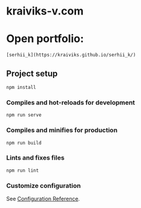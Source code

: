 # kraiviks-v.com

# Open portfolio:

```
[serhii_k](https://kraiviks.github.io/serhii_k/)
```

## Project setup

```
npm install
```

### Compiles and hot-reloads for development

```
npm run serve
```

### Compiles and minifies for production

```
npm run build
```

### Lints and fixes files

```
npm run lint
```

### Customize configuration

See [Configuration Reference](https://cli.vuejs.org/config/).

